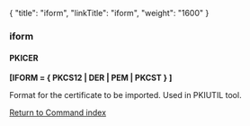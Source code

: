 {
    "title": "iform",
    "linkTitle": "iform",
    "weight": "1600"
}<span id="iform"></span>

### iform

#### PKICER

****\[IFORM = { PKCS12 | DER | PEM | PKCST } \]****

Format for the certificate to be imported. Used in PKIUTIL tool.

[Return to Command index](../../)
